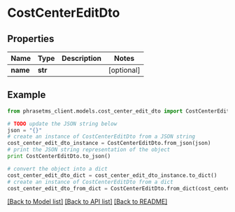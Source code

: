 # CostCenterEditDto

## Properties

| Name     | Type    | Description | Notes      |
| -------- | ------- | ----------- | ---------- |
| **name** | **str** |             | [optional] |

## Example

```python
from phrasetms_client.models.cost_center_edit_dto import CostCenterEditDto

# TODO update the JSON string below
json = "{}"
# create an instance of CostCenterEditDto from a JSON string
cost_center_edit_dto_instance = CostCenterEditDto.from_json(json)
# print the JSON string representation of the object
print CostCenterEditDto.to_json()

# convert the object into a dict
cost_center_edit_dto_dict = cost_center_edit_dto_instance.to_dict()
# create an instance of CostCenterEditDto from a dict
cost_center_edit_dto_from_dict = CostCenterEditDto.from_dict(cost_center_edit_dto_dict)
```

[[Back to Model list]](../README.md#documentation-for-models) [[Back to API list]](../README.md#documentation-for-api-endpoints) [[Back to README]](../README.md)
